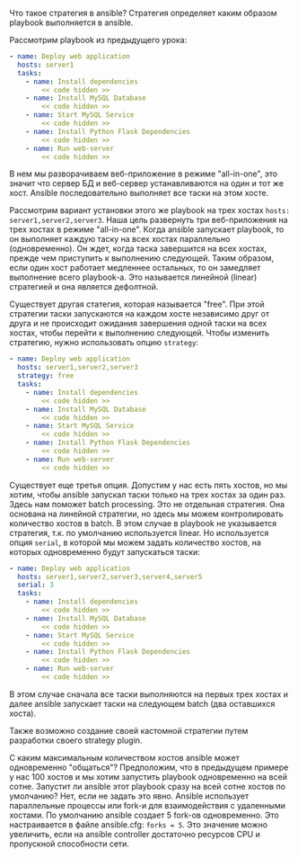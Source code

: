 Что такое стратегия в ansible? Стратегия определяет каким образом playbook выполняется в ansible.

Рассмотрим playbook из предыдущего урока:

```yaml
- name: Deploy web application
  hosts: server1
  tasks:
    - name: Install dependencies
        << code hidden >>
    - name: Install MySQL Database
        << code hidden >>
    - name: Start MySQL Service
        << code hidden >>
    - name: Install Python Flask Dependencies
        << code hidden >>
    - name: Run web-server
        << code hidden >>
```

В нем мы разворачиваем веб-приложение в режиме "all-in-one", это значит что сервер БД и веб-сервер устанавливаются на один и тот же хост. Ansible последовательно выполняет все таски на этом хосте.

Рассмотрим вариант установки этого же playbook на трех хостах `hosts: server1,server2,server3`. Наша цель развернуть три веб-приложения на трех хостах в режиме "all-in-one". Когда ansible запускает playbook, то он выполняет каждую таску на всех хостах параллельно (одновременно). Он ждет, когда таска завершится на всех хостах, прежде чем приступить к выполнению следующей. Таким образом, если один хост работает медленнее остальных, то он замедляет выполнение всего playbook-а. Это называется линейной (linear) стратегией и она является дефолтной.

Существует другая статегия, которая называется "free". При этой стратегии таски запускаются на каждом хосте независимо друг от друга и не происходит ожидания завершения одной таски на всех хостах, чтобы перейти к выполнению следующей. Чтобы изменить стратегию, нужно использовать опцию `strategy`:

```yaml
- name: Deploy web application
  hosts: server1,server2,server3
  strategy: free
  tasks:
    - name: Install dependencies
        << code hidden >>
    - name: Install MySQL Database
        << code hidden >>
    - name: Start MySQL Service
        << code hidden >>
    - name: Install Python Flask Dependencies
        << code hidden >>
    - name: Run web-server
        << code hidden >>
```

Существует еще третья опция. Допустим у нас есть пять хостов, но мы хотим, чтобы ansible запускал таски только на трех хостах за один раз. Здесь нам поможет batch processing. Это не отдельная стратегия. Она основана на линейной стратегии, но здесь мы можем контролировать количество хостов в batch. В этом случае в playbook не указывается стратегия, т.к. по умолчанию используется linear. Но используется опция `serial`, в которой мы можем задать количество хостов, на которых одновременно будут запускаться таски:

```yaml
- name: Deploy web application
  hosts: server1,server2,server3,server4,server5
  serial: 3
  tasks:
    - name: Install dependencies
        << code hidden >>
    - name: Install MySQL Database
        << code hidden >>
    - name: Start MySQL Service
        << code hidden >>
    - name: Install Python Flask Dependencies
        << code hidden >>
    - name: Run web-server
        << code hidden >>
```

В этом случае сначала все таски выполняются на первых трех хостах и далее ansible запускает таски на следующем batch (два оставшихся хоста).

Также возможно создание своей кастомной стратегии путем разработки своего strategy plugin.

С каким максимальным количеством хостов ansible может одновременно "общаться"? Предположим, что в предыдущем примере у нас 100 хостов и мы хотим запустить playbook одновременно на всей сотне. Запустит ли ansible этот playbook сразу на всей сотне хостов по умолчанию? Нет, если не задать это явно. Ansible использует параллельные процессы или fork-и для взаимодействия с удаленными хостами. По умолчанию ansible создает 5 fork-ов одновременно. Это настраивается в файле ansible.cfg: `forks = 5`. Это значение можно увеличить, если на ansible controller достаточно ресурсов CPU и пропускной способности сети.